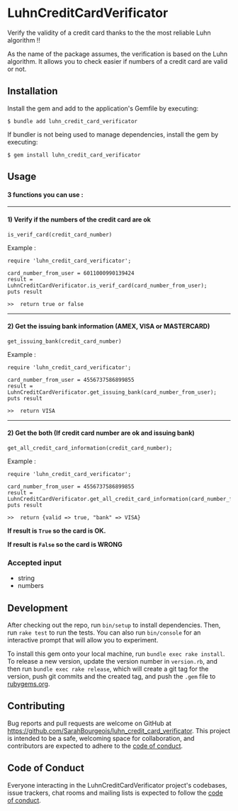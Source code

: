 # LuhnCreditCardVerificator

Verify the validity of a credit card thanks to the the most reliable Luhn algorithm !!

As the name of the package assumes, the verification is based on the Luhn algorithm. It allows you to check easier if numbers of a credit card are valid or not.


## Installation

Install the gem and add to the application's Gemfile by executing:

    $ bundle add luhn_credit_card_verificator

If bundler is not being used to manage dependencies, install the gem by executing:

    $ gem install luhn_credit_card_verificator

## Usage

#### 3 functions you can use : 

----

#### 1) Verify if the numbers of the credit card are ok
```
is_verif_card(credit_card_number)
```
Example : 
```
require 'luhn_credit_card_verificator';

card_number_from_user = 6011000990139424
result = LuhnCreditCardVerificator.is_verif_card(card_number_from_user);
puts result

>>  return true or false
```
---

#### 2) Get the issuing bank information (AMEX, VISA or MASTERCARD)
```
get_issuing_bank(credit_card_number)
```
Example : 
```
require 'luhn_credit_card_verificator';

card_number_from_user = 4556737586899855
result = LuhnCreditCardVerificator.get_issuing_bank(card_number_from_user);
puts result

>>  return VISA 
```

---

#### 2) Get the both (If credit card number are ok and issuing bank)

```
get_all_credit_card_information(credit_card_number);
```
Example :
```
require 'luhn_credit_card_verificator';

card_number_from_user = 4556737586899855
result = LuhnCreditCardVerificator.get_all_credit_card_information(card_number_from_user);
puts result

>>  return {valid => true, "bank" => VISA} 
```

__If result is `True` so the card is OK.__

__If result is `False` so the card is WRONG__

### Accepted input 
- string 
- numbers


## Development

After checking out the repo, run `bin/setup` to install dependencies. Then, run `rake test` to run the tests. You can also run `bin/console` for an interactive prompt that will allow you to experiment.

To install this gem onto your local machine, run `bundle exec rake install`. To release a new version, update the version number in `version.rb`, and then run `bundle exec rake release`, which will create a git tag for the version, push git commits and the created tag, and push the `.gem` file to [rubygems.org](https://rubygems.org).

## Contributing

Bug reports and pull requests are welcome on GitHub at https://github.com/SarahBourgeois/luhn_credit_card_verificator. This project is intended to be a safe, welcoming space for collaboration, and contributors are expected to adhere to the [code of conduct](https://github.com/[USERNAME]/luhn_credit_card_verificator/blob/master/CODE_OF_CONDUCT.md).

## Code of Conduct

Everyone interacting in the LuhnCreditCardVerificator project's codebases, issue trackers, chat rooms and mailing lists is expected to follow the [code of conduct](https://github.com/[USERNAME]/luhn_credit_card_verificator/blob/master/CODE_OF_CONDUCT.md).
